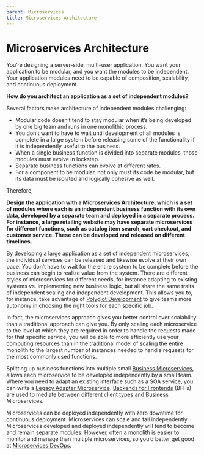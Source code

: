 ```yaml
---
parent: Microservices
title: Microservices Architecture
---
```

# Microservices Architecture

You’re designing a server-side, multi-user application. You want your application to be modular, and you want the modules to be independent.  Your application modules need to be capable of composition, scalability, and continuous deployment.

**How do you architect an application as a set of independent modules?**

Several factors make architecture of independent modules challenging:

*	Modular code doesn’t tend to stay modular when it’s being developed by one big team and runs in one monolithic process.
*	You don’t want to have to wait until development of all modules is complete in a large system before releasing some of the functionality if it is independently useful to the business.
*	When a single business function is divided into separate modules, those modules must evolve in lockstep.
*	Separate business functions can evolve at different rates.
*	For a component to be modular, not only must its code be modular, but its data must be isolated and logically cohesive as well.

Therefore,

**Design the application with a Microservices Architecture, which is a set of modules where each is an independent business function with its own data, developed by a separate team and deployed in a separate process.  For instance, a large retailing website may have separate microservices for different functions, such as catalog item search, cart checkout, and customer service.  These can be developed and released on different timelines.**

By developing a large application as a set of independent microservices, the individual services can be released and likewise evolve at their own pace.  You don’t have to wait for the entire system to be complete before the business can begin to realize value from the system.  There are different styles of microservices for different needs, for instance adapting to existing systems vs. implementing new business logic, but all share the same traits of independent scaling and independent development.  This allows you to, for instance, take advantage of [Polyglot Development](Polyglot-Development.md) to give teams more autonomy in choosing the right tools for each specific job.

In fact, the microservices approach gives you better control over scalability than a traditional approach can give you.  By only scaling each microservice to the level at which they are required in order to handle the requests made for that specific service, you will be able to more efficiently use your computing resources than in the traditional model of scaling the entire monolith to the largest number of instances needed to handle requests for the most commonly used functions.

Splitting up business functions into multiple small [Business Microservices](Business-Microservice.md), allows each microservice to be developed independently by a small team.   Where you need to adapt an existing interface such as a SOA service, you can write a [Legacy Adapter Microservice](Legacy-Adapter-Microservice.md).  [Backends for Frontends](Backend-For-Frontend.md) (BFFs) are used to mediate between different client types and Business Microservices. 

Microservices can be deployed independently with zero downtime for continuous deployment. Microservices can scale and fail independently. Microservices developed and deployed independently will tend to become and remain separate modules.  However, often a monolith is easier to monitor and manage than multiple microservices, so you’d better get good at [Microservices DevOps](../Cloud-Native-DevOps/Cloud-Native-DevOps.md).
